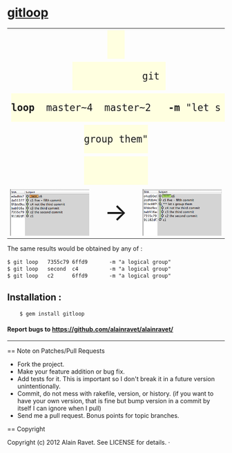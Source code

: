 [gitloop](http://rubygems.org/gems/gitloop)
=======


<table>
  <tr style="line-height:5em">
    <td colspan="3" style="text-align:center;">
        <code style="font-size:1.6em;padding:20px 40px;background:lightyellow">
            git <b>loop</b>&nbsp;&nbsp;master~4&nbsp;&nbsp;master~2&nbsp;&nbsp;&nbsp;<b>-m</b> "let s group them"
        </code>
    </td>
  </tr>
  <tr>
    <td width="42%" style="text-align:center"> <img src="./doc/BEFORE.png"/></td>
    <td width="6%" style="text-align:center;font-size:4em;">&rarr;</td>
    <td width="42%" style="text-align:center"> <img src="./doc/AFTER.png" /></td>
  </tr>
</table>


The same results would be obtained by any of :

    $ git loop   7355c79 6ffd9       -m "a logical group"
    $ git loop   second  c4          -m "a logical group"
    $ git loop   c2      6ffd9       -m "a logical group"


Installation :
-------------
        $ gem install gitloop

#### Report bugs to <https://github.com/alainravet/alainravet/>

--------------------------------------------------------------------------------

== Note on Patches/Pull Requests

* Fork the project.
* Make your feature addition or bug fix.
* Add tests for it. This is important so I don't break it in a
  future version unintentionally.
* Commit, do not mess with rakefile, version, or history.
  (if you want to have your own version, that is fine but bump version in a commit by itself I can ignore when I pull)
* Send me a pull request. Bonus points for topic branches.

== Copyright

Copyright (c) 2012 Alain Ravet. See LICENSE for details.
·